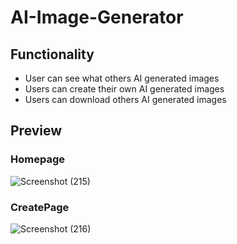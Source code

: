 # AI-Image-Generator

## Functionality
- User can see what others AI generated images
- Users can create their own AI generated images
- Users can download others AI generated images

## Preview

### Homepage
![Screenshot (215)](https://user-images.githubusercontent.com/83984612/218133171-fd7b1a6d-5250-4efe-bd58-69fb9def161b.png)

### CreatePage

![Screenshot (216)](https://user-images.githubusercontent.com/83984612/218241257-7e20c88b-ffb0-4b41-8e9a-ffdec7ca087e.png)
